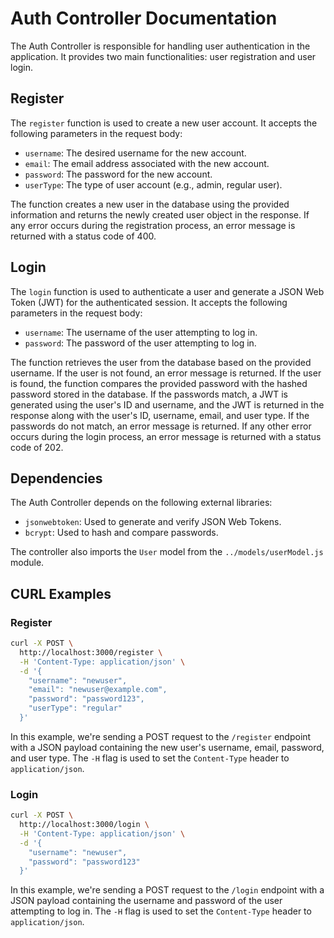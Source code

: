 # Auth Controller Documentation

The Auth Controller is responsible for handling user authentication in the application. It provides two main functionalities: user registration and user login.

## Register

The `register` function is used to create a new user account. It accepts the following parameters in the request body:

- `username`: The desired username for the new account.
- `email`: The email address associated with the new account.
- `password`: The password for the new account.
- `userType`: The type of user account (e.g., admin, regular user).

The function creates a new user in the database using the provided information and returns the newly created user object in the response. If any error occurs during the registration process, an error message is returned with a status code of 400.

## Login

The `login` function is used to authenticate a user and generate a JSON Web Token (JWT) for the authenticated session. It accepts the following parameters in the request body:

- `username`: The username of the user attempting to log in.
- `password`: The password of the user attempting to log in.

The function retrieves the user from the database based on the provided username. If the user is not found, an error message is returned. If the user is found, the function compares the provided password with the hashed password stored in the database. If the passwords match, a JWT is generated using the user's ID and username, and the JWT is returned in the response along with the user's ID, username, email, and user type. If the passwords do not match, an error message is returned. If any other error occurs during the login process, an error message is returned with a status code of 202.

## Dependencies

The Auth Controller depends on the following external libraries:

- `jsonwebtoken`: Used to generate and verify JSON Web Tokens.
- `bcrypt`: Used to hash and compare passwords.

The controller also imports the `User` model from the `../models/userModel.js` module.

##

## CURL Examples

### Register

```bash
curl -X POST \
  http://localhost:3000/register \
  -H 'Content-Type: application/json' \
  -d '{
    "username": "newuser",
    "email": "newuser@example.com",
    "password": "password123",
    "userType": "regular"
  }'
```

In this example, we're sending a POST request to the `/register` endpoint with a JSON payload containing the new user's username, email, password, and user type. The `-H` flag is used to set the `Content-Type` header to `application/json`.

### Login

```bash
curl -X POST \
  http://localhost:3000/login \
  -H 'Content-Type: application/json' \
  -d '{
    "username": "newuser",
    "password": "password123"
  }'
```

In this example, we're sending a POST request to the `/login` endpoint with a JSON payload containing the username and password of the user attempting to log in. The `-H` flag is used to set the `Content-Type` header to `application/json`.
